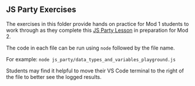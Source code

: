 ## JS Party Exercises

The exercises in this folder provide hands on practice for Mod 1 students to work through as they complete this [JS Party Lesson](https://curriculum.turing.edu/module1/lessons/js-party) in preparation for Mod 2. 

The code in each file can be run using `node` followed by the file name.  

For example: 
`node js_party/data_types_and_variables_playground.js`


Students may find it helpful to move their VS Code terminal to the right of the file to better see the logged results.


